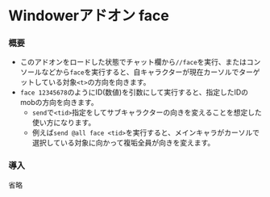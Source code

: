 # Windowerアドオン face

### 概要

- このアドオンをロードした状態でチャット欄から`//face`を実行、またはコンソールなどから`face`を実行すると、自キャラクターが現在カーソルでターゲットしている対象`<t>`の方向を向きます。
- `face 12345678`のようにID(数値)を引数にして実行すると、指定したIDのmobの方向を向きます。
  - `send`で`<tid>`指定をしてサブキャラクターの向きを変えることを想定した使い方になります。
  - 例えば`send @all face <tid>`を実行すると、メインキャラがカーソルで選択している対象に向かって複垢全員が向きを変えます。

### 導入

省略

